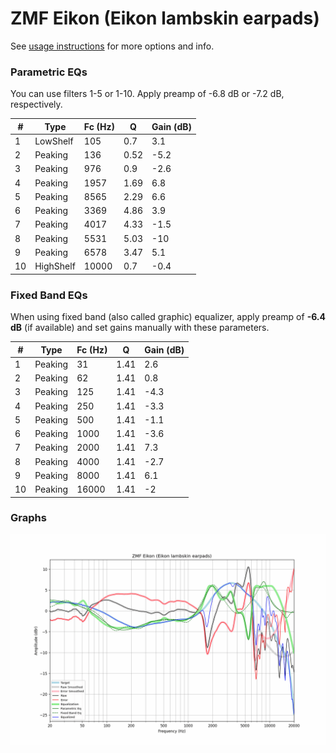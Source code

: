 # ZMF Eikon (Eikon lambskin earpads)
See [usage instructions](https://github.com/jaakkopasanen/AutoEq#usage) for more options and info.

### Parametric EQs
You can use filters 1-5 or 1-10. Apply preamp of -6.8 dB or -7.2 dB, respectively.

|   # | Type      |   Fc (Hz) |    Q |   Gain (dB) |
|-----|-----------|-----------|------|-------------|
|   1 | LowShelf  |       105 | 0.7  |         3.1 |
|   2 | Peaking   |       136 | 0.52 |        -5.2 |
|   3 | Peaking   |       976 | 0.9  |        -2.6 |
|   4 | Peaking   |      1957 | 1.69 |         6.8 |
|   5 | Peaking   |      8565 | 2.29 |         6.6 |
|   6 | Peaking   |      3369 | 4.86 |         3.9 |
|   7 | Peaking   |      4017 | 4.33 |        -1.5 |
|   8 | Peaking   |      5531 | 5.03 |       -10   |
|   9 | Peaking   |      6578 | 3.47 |         5.1 |
|  10 | HighShelf |     10000 | 0.7  |        -0.4 |

### Fixed Band EQs
When using fixed band (also called graphic) equalizer, apply preamp of **-6.4 dB** (if available) and set gains manually with these parameters.

|   # | Type    |   Fc (Hz) |    Q |   Gain (dB) |
|-----|---------|-----------|------|-------------|
|   1 | Peaking |        31 | 1.41 |         2.6 |
|   2 | Peaking |        62 | 1.41 |         0.8 |
|   3 | Peaking |       125 | 1.41 |        -4.3 |
|   4 | Peaking |       250 | 1.41 |        -3.3 |
|   5 | Peaking |       500 | 1.41 |        -1.1 |
|   6 | Peaking |      1000 | 1.41 |        -3.6 |
|   7 | Peaking |      2000 | 1.41 |         7.3 |
|   8 | Peaking |      4000 | 1.41 |        -2.7 |
|   9 | Peaking |      8000 | 1.41 |         6.1 |
|  10 | Peaking |     16000 | 1.41 |        -2   |

### Graphs
![](./ZMF%20Eikon%20(Eikon%20lambskin%20earpads).png)

